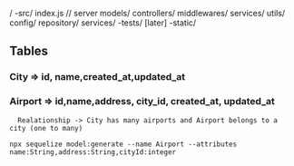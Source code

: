 /
-src/
    index.js // server
    models/
    controllers/
    middlewares/
    services/
    utils/
    config/
    repository/
    services/
-tests/ [later]
-static/

## Tables

### City => id, name,created_at,updated_at
### Airport => id,name,address, city_id, created_at, updated_at
      Realationship -> City has many airports and Airport belongs to a city (one to many)

```
npx sequelize model:generate --name Airport --attributes
name:String,address:String,cityId:integer
```

